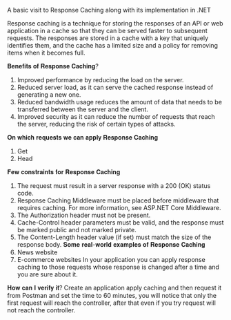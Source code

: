 A basic visit to Response Caching along with its implementation in .NET

Response caching is a technique for storing the responses of an API or web application in a cache so that they can be served faster to subsequent requests.
The responses are stored in a cache with a key that uniquely identifies them, and the cache has a limited size and a policy for removing items when it becomes full.

𝐁𝐞𝐧𝐞𝐟𝐢𝐭𝐬 𝐨𝐟 𝐑𝐞𝐬𝐩𝐨𝐧𝐬𝐞 𝐂𝐚𝐜𝐡𝐢𝐧𝐠?

 1. Improved performance by reducing the load on the server.
 2. Reduced server load, as it can serve the cached response instead of generating a new one.
 3. Reduced bandwidth usage reduces the amount of data that needs to be transferred between the server and the client.
 4. Improved security as it can reduce the number of requests that reach the server, reducing the risk of certain types of attacks.

𝐎𝐧 𝐰𝐡𝐢𝐜𝐡 𝐫𝐞𝐪𝐮𝐞𝐬𝐭𝐬 𝐰𝐞 𝐜𝐚𝐧 𝐚𝐩𝐩𝐥𝐲 𝐑𝐞𝐬𝐩𝐨𝐧𝐬𝐞 𝐂𝐚𝐜𝐡𝐢𝐧𝐠

 1. Get
 2. Head

𝐅𝐞𝐰 𝐜𝐨𝐧𝐬𝐭𝐫𝐚𝐢𝐧𝐭𝐬 𝐟𝐨𝐫 𝐑𝐞𝐬𝐩𝐨𝐧𝐬𝐞 𝐂𝐚𝐜𝐡𝐢𝐧𝐠
 1. The request must result in a server response with a 200 (OK) status code.
 2. Response Caching Middleware must be placed before middleware that requires caching. For more information, see ASP.NET Core Middleware.
 3. The Authorization header must not be present.
 4. Cache-Control header parameters must be valid, and the response must be marked public and not marked private.
 5. The Content-Length header value (if set) must match the size of the response body.
𝐒𝐨𝐦𝐞 𝐫𝐞𝐚𝐥-𝐰𝐨𝐫𝐥𝐝 𝐞𝐱𝐚𝐦𝐩𝐥𝐞𝐬 𝐨𝐟 𝐑𝐞𝐬𝐩𝐨𝐧𝐬𝐞 𝐂𝐚𝐜𝐡𝐢𝐧𝐠
 1. News website
 2. E-commerce websites In your application you can apply response caching to those requests whose response is changed after a time and you are sure about it.
 
𝐇𝐨𝐰 𝐜𝐚𝐧 𝐈 𝐯𝐞𝐫𝐢𝐟𝐲 𝐢𝐭? 
Create an application apply caching and then request it from Postman and set the time to 60 minutes, you will notice that only the first request will reach the controller, 
after that even if you try request will not reach the controller.
 
